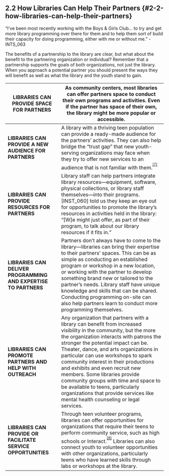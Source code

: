 ## 2.2 How Libraries Can Help Their Partners {#2-2-how-libraries-can-help-their-partners}

<div>“I&#039;ve been most recently working with the Boys &amp; Girls Club... to try and get more library programming over there for them and to help them sort of build their capacity for doing programming, either with me or without me.” - INTS_063</div>

The benefits of a partnership to the library are clear, but what about the benefit to the partnering organization or individual? Remember that a partnership supports the goals of both organizations, not just the library. When you approach a potential partner you should present the ways they will benefit as well as what the library and the youth stand to gain.

| **LIBRARIES CAN PROVIDE SPACE FOR PARTNERS** | As community centers, most libraries can offer partners space to conduct their own programs and activities. Even if the partner has space of their own, the library might be more popular or accessible. |
| --- | --- |
| **LIBRARIES CAN PROVIDE A NEW AUDIENCE FOR PARTNERS** | A library with a thriving teen population can provide a ready-made audience for the partners’ activities. They can also help bridge the “trust gap” that new youth-serving organizations may face when they try to offer new services to an audience that is not familiar with them.<sup><sup id="281255367986520-footnote-ref-6"><a href="#281255367986520-footnote-6">[7]</a></sup></sup> |
| **LIBRARIES CAN PROVIDE RESOURCES FOR PARTNERS** | Library staff can help partners integrate library resources—equipment, software, physical collections, or library staff themselves—into their programs. [INST_060] told us they keep an eye out for opportunities to promote the library’s resources in activities held in the library: “[W]e might just offer, as part of their program, to talk about our library resources if it fits in.” |
| **LIBRARIES CAN DELIVER PROGRAMMING AND EXPERTISE TO PARTNERS** | Partners don’t always have to come to the library—libraries can bring their expertise to their partners’ spaces. This can be as simple as conducting an established program or workshop in a new location, or working with the partner to develop something brand new or tailored to the partner’s needs. Library staff have unique knowledge and skills that can be shared. Conducting programming on-site can also help partners learn to conduct more programming themselves. |
| **LIBRARIES CAN PROMOTE PARTNERS AND HELP WITH OUTREACH** | Any organization that partners with a library can benefit from increased visibility in the community, but the more the organization interacts with patrons the stronger the potential impact can be. Theater, dance, and arts organizations in particular can use workshops to spark community interest in their productions and exhibits and even recruit new members. Some libraries provide community groups with time and space to be available to teens, particularly organizations that provide services like mental health counseling or legal services. |
| **LIBRARIES CAN PROVIDE OR FACILITATE SERVICE OPPORTUNITIES** | Through teen volunteer programs, libraries can offer opportunities for organizations that require their teens to perform community service, such as high schools or Interact.<sup><sup id="281255367986520-footnote-ref-7"><a href="#281255367986520-footnote-7">[8]</a></sup></sup> Libraries can also connect youth to volunteer opportunities with other organizations, particularly teens who have learned skills through labs or workshops at the library. |

[^7]: Eggers, Dave. _My Wish: Once upon a School_. TED, 2008.

[^8]: Mulder, Natalie. “Encouraging Community Service in the Public Library.” _Young Adult Library Services_, 2011.